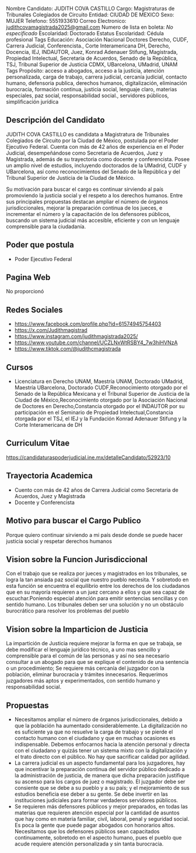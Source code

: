 Nombre Candidato: JUDITH COVA CASTILLO
Cargo: Magistraturas de Tribunales Colegiados de Circuito
Entidad: CIUDAD DE MEXICO
Sexo: MUJER
Telefono: 5551933610
Correo Electronico: judithcovamagistrada2025@gmail.com
Numero de lista en boleta: *No especificado*
Escolaridad: Doctorado
Estatus Escolaridad: Cédula profesional
Tags Educación: Asociación Nacional Doctores Derecho, CUDF, Carrera Judicial, Conferencista., Corte Interamericana DH, Derecho, Docencia, IEJ, INDAUTOR, Juez, Konrad Adenauer Stifung, Magistrada, Propiedad Intelectual, Secretaria de Acuerdos, Senado de la República, TSJ, Tribunal Superior de Justicia CDMX, UBarcelona, UMadrid, UNAM
Tags Propósito: acceso a abogados, acceso a la justicia, atención personalizada, carga de trabajo, carrera judicial, cercanía judicial, contacto humano, defensoria publica, derechos humanos, digitalización, eliminación burocracia, formación continua, justicia social, lenguaje claro, materias especiales, paz social, responsabilidad social., servidores públicos, simplificación jurídica


## Descripción del Candidato 

JUDITH COVA CASTILLO es candidata a Magistratura de Tribunales Colegiados de Circuito por la Ciudad de México, postulada por el Poder Ejecutivo Federal. Cuenta con más de 42 años de experiencia en el Poder Judicial, desempeñándose como Secretaria de Acuerdos, Juez y Magistrada, además de su trayectoria como docente y conferencista.  Posee un amplio nivel de estudios, incluyendo doctorados de la UMadrid, CUDF y UBarcelona, así como reconocimientos del Senado de la República y del Tribunal Superior de Justicia de la Ciudad de México.

Su motivación para buscar el cargo es continuar sirviendo al país promoviendo la justicia social y el respeto a los derechos humanos.  Entre sus principales propuestas destacan ampliar el número de órganos jurisdiccionales, mejorar la preparación continua de los jueces, e incrementar el número y la capacitación de los defensores públicos, buscando un sistema judicial más accesible, eficiente y con un lenguaje comprensible para la ciudadanía.


## Poder que postula

- Poder Ejecutivo Federal


## Pagina Web

No proporcionó


## Redes Sociales

- https://www.facebook.com/profile.php?id=61574945754403
- https://x.com/Judithmagistrad
- https://www.instagram.com/judithmagistrada2025/
- https://www.youtube.com/channel/UCZLNxWtRSBY4_7w3hiHVNzA
- https://www.tiktok.com/@judithcmagistrada


## Cursos

- Licenciatura en Derecho UNAM, Maestría UNAM, Doctorado UMadrid, Maestría UBarcelona, Doctorado CUDF,Reconocimiento otorgado por el Senado de la República Mexicana y el Tribunal Superior de Justicia de la Ciudad de México,Reconocimiento otorgado por la Asociación Nacional de Doctores en Derecho,Constancia otorgado por el INDAUTOR por su participación en el Seminario de Propiedad Intelectual,Constancia otorgada por el TSJ, el IEJ y la Fundación Konrad Adenauer Stifung y la Corte Interamericana de DH


## Curriculum Vitae

https://candidaturaspoderjudicial.ine.mx/detalleCandidato/52923/10


## Trayectoria Academica

- Cuento con más de 42 años de Carrera Judicial como Secretaria de Acuerdos, Juez y Magistrada
- Docente y Conferencista


## Motivo para buscar el Cargo Publico

Porque quiero continuar sirviendo a mi país desde donde se puede hacer justicia social y respetar derechos humanos


## Vision sobre la Funcion Jurisdiccional

Con el trabajo que se realiza por jueces y magistrados en los tribunales, se logra la tan ansiada paz social que nuestro pueblo necesita. Y sobretodo en esta función se encuentra el equilibrio entre los derechos de los ciudadanos que en su mayoría requieren a un juez cercano a ellos y que sea capaz de escuchar.Poniendo especial atención para emitir sentencias sencillas y con sentido humano. Los tribunales deben ser una solución y no un obstáculo burocrático para resolver los problemas del pueblo


## Vision sobre la Imparticion de Justicia

La impartición de Justicia requiere mejorar la forma en que se trabaja, se debe modificar el lenguaje jurídico técnico, a uno mas sencillo y comprensible para el común de las personas y así no sea necesario consultar a un abogado para que se explique el contenido de una sentencia o un procedimiento; Se requiere más cercanía del juzgador con la población, eliminar burocracia y trámites innecesarios. Requerimos juzgadores más aptos y experimentados, con sentido humano y responsabilidad social.


## Propuestas

- Necesitamos ampliar el número de órganos jurisdiccionales, debido a que la población ha aumentado considerablemente. La digitalización no es suficiente ya que no resuelve la carga de trabajo y se pierde el contacto humano con el ciudadano y que en muchas ocasiones es indispensable. Debemos enfocarnos hacia la atención personal y directa con el ciudadano y quizás tener un sistema mixto con la digitalización y el trato directo con el público. No hay que sacrificar calidad por agilidad.
- La carrera judicial es un aspecto fundamental para los juzgadores, hay que incentivar la preparación continua del servidor público dedicado a la administración de justicia, de manera que dicha preparación justifique su ascenso para los cargos de juez o magistrado. El juzgador debe ser consiente que se debe a su pueblo y a su país; y el mejoramiento de sus estudios beneficia ese deber a su gente. Se debe invertir en las instituciones judiciales para formar verdaderos servidores públicos.
- Se requieren más defensores públicos y mejor preparados, en todas las materias que requieren atención especial por la cantidad de asuntos que hay como en materia familiar, civil, laboral, penal y seguridad social. Es poca la gente que puede pagar abogados con honorarios altos. Necesitamos que los defensores públicos sean capacitados continuamente, sobretodo en el aspecto humano, pues el pueblo que acude requiere atención personalizada y sin tanta burocracia.

